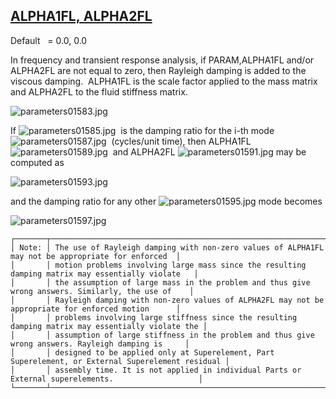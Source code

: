 ## [ALPHA1FL, ALPHA2FL](https://help.hexagonmi.com/bundle/MSC_Nastran_2022.4/page/Nastran_Combined_Book/qrg/parameters/TOC.ALPHA1FL.ALPHA2FL.xhtml)

Default    = 0.0, 0.0

In frequency and transient response analysis, if PARAM,ALPHA1FL and/or ALPHA2FL are not equal to zero, then Rayleigh damping is added to the viscous damping.  ALPHA1FL is the scale factor applied to the mass matrix and ALPHA2FL to the fluid stiffness matrix.

![parameters01583.jpg](https://help-be.hexagonmi.com/bundle/MSC_Nastran_2022.4/page/Nastran_Combined_Book/qrg/parameters/../../../assets/parameters01583.jpg?_LANG=enus)  

If  ![parameters01585.jpg](https://help-be.hexagonmi.com/bundle/MSC_Nastran_2022.4/page/Nastran_Combined_Book/qrg/parameters/../../../assets/parameters01585.jpg?_LANG=enus)  is the damping ratio for the i-th mode  ![parameters01587.jpg](https://help-be.hexagonmi.com/bundle/MSC_Nastran_2022.4/page/Nastran_Combined_Book/qrg/parameters/../../../assets/parameters01587.jpg?_LANG=enus)  (cycles/unit time), then ALPHA1FL  ![parameters01589.jpg](https://help-be.hexagonmi.com/bundle/MSC_Nastran_2022.4/page/Nastran_Combined_Book/qrg/parameters/../../../assets/parameters01589.jpg?_LANG=enus)  and ALPHA2FL  ![parameters01591.jpg](https://help-be.hexagonmi.com/bundle/MSC_Nastran_2022.4/page/Nastran_Combined_Book/qrg/parameters/../../../assets/parameters01591.jpg?_LANG=enus)  may be computed as

![parameters01593.jpg](https://help-be.hexagonmi.com/bundle/MSC_Nastran_2022.4/page/Nastran_Combined_Book/qrg/parameters/../../../assets/parameters01593.jpg?_LANG=enus)  

and the damping ratio for any other  ![parameters01595.jpg](https://help-be.hexagonmi.com/bundle/MSC_Nastran_2022.4/page/Nastran_Combined_Book/qrg/parameters/../../../assets/parameters01595.jpg?_LANG=enus)  mode becomes

![parameters01597.jpg](https://help-be.hexagonmi.com/bundle/MSC_Nastran_2022.4/page/Nastran_Combined_Book/qrg/parameters/../../../assets/parameters01597.jpg?_LANG=enus)  

```text
┌───────┬───────────────────────────────────────────────────────────────────────────────────────────────────┐
│ Note: │ The use of Rayleigh damping with non-zero values of ALPHA1FL may not be appropriate for enforced  │
│       │ motion problems involving large mass since the resulting damping matrix may essentially violate   │
│       │ the assumption of large mass in the problem and thus give wrong answers. Similarly, the use of    │
│       │ Rayleigh damping with non-zero values of ALPHA2FL may not be appropriate for enforced motion      │
│       │ problems involving large stiffness since the resulting damping matrix may essentially violate the │
│       │ assumption of large stiffness in the problem and thus give wrong answers. Rayleigh damping is     │
│       │ designed to be applied only at Superelement, Part Superelement, or External Superelement residual │
│       │ assembly time. It is not applied in individual Parts or External superelements.                   │
└───────┴───────────────────────────────────────────────────────────────────────────────────────────────────┘
```
